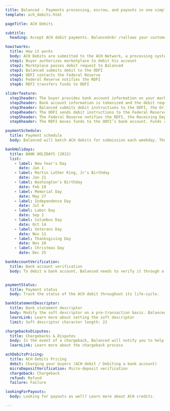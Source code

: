 ```yaml
---
title: Balanced - Payments processing, escrow, and payouts in one simple API | ACH Debits
template: ach_debits.html

pageTitle: ACH Debits

subtitle:
  heading: Accept ACH debit payments. Balanced<br />allows your customers to pay with their<br />bank accounts.

howitworks:
  title: How it works
  body: ACH Debits are submitted to the ACH Network, a processing system that handles bank-to-bank payments. Balanced manages the transaction between the marketplace and their customers.
  step1: Buyer authorizes marketplace to debit his account
  step2: Marktplace passes debit request to Balanced
  step3: Balanced submits debit to the ODFI
  step4: ODFI contacts the Federal Reserve
  step5: Federal Reserve notifies the RDFI
  step6: RDFI transfers funds to ODFI

sliderfeature:
  step1header: The buyer provides bank account information on your marketplace website and authorizes you to debit his account.
  step2header: Bank account information is tokenized and the debit request is passed from the marketplace to Balanced’s servers.
  step3header: Balanced submits debit instructions to the ODFI, the Originating Depository Financial Institution, who is making the debit request.
  step4header: The ODFI sends debit instructions to the Federal Reserve.
  step5header: The Federal Reserve notifies the RDFI, the Receiving Depository Financial Institution, of the debit authorization.
  step6header: The RDFI moves funds to the ODFI’s bank account. Funds are now available in escrow. The marketplace may wish to settle funds to the seller using Balanced’s payout service.

paymentSchedule:
  title: Payment schedule
  body: Balanced will batch ACH debits for submission each weekday. The ACH network operates only on banking days, so submission will not occur on bank holidays.

bankHolidays:
  title: BANK HOLIDAYS (2013)
  list:
    - label: New Year's Day
      date: Jan 1
    - label: Martin Luther King, Jr's Birthday
      date: Jan 21
    - label: Washington's Birthday
      date: Feb 18
    - label: Memorial Day
      date: May 27
    - label: Independence Day
      date: Jul 4
    - label: Labor Day
      date: Sep 2
    - label: Columbus Day
      date: Oct 14
    - label: Veterans Day
      date: Nov 11
    - label: Thanksgiving Day
      date: Nov 28
    - label: Christmas Day
      date: Dec 25

bankAccountVerification:
  title: Bank account verification
  body: To debit a bank account, Balanced needs to verify it through a micro-verification process. You can manage the procedure though the Balanced API without directing customers off your website.


paymentStatus:
  title: Payment status
  body: Track the status of the ACH debit throughout its life-cycle.

bankStatementDescriptor:
  title: Bank statement descriptor
  body: Modify the soft descriptor on a pre-transaction basis. Balanced allows you to set the description of the purchase on your customer's bank statement.
  learnLink: Learn more about setting the soft descriptor
  limit: Soft descriptor character length: 22

chargebacksDisputes:
  title: Chargebacks & Disputes
  body: In the event of a chargeback, Balanced will notify you to help gather the documents necessary to fight the chargeback.
  learnLink: Learn more about the chargeback process

achDebitsPricing:
  title: ACH Debits Pricing
  debit: Charging your buyers (ACH debit / Debiting a bank account)
  microDepositVerification: Micro-deposit verification
  chargeback: Chargeback
  refund: Refund
  failure: Failure

lookingForPayouts:
  body: Looking for payouts as well? Learn more about ACH credits.

---
```

